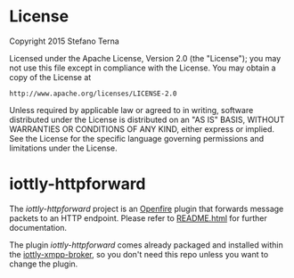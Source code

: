 # License

Copyright 2015 Stefano Terna

Licensed under the Apache License, Version 2.0 (the "License");
you may not use this file except in compliance with the License.
You may obtain a copy of the License at

    http://www.apache.org/licenses/LICENSE-2.0

Unless required by applicable law or agreed to in writing, software
distributed under the License is distributed on an "AS IS" BASIS,
WITHOUT WARRANTIES OR CONDITIONS OF ANY KIND, either express or implied.
See the License for the specific language governing permissions and
limitations under the License.

# iottly-httpforward
The *iottly-httpforward* project is an [Openfire](https://github.com/igniterealtime/Openfire) plugin that forwards message packets to an HTTP endpoint.
Please refer to [README.html](https://github.com/iottly/iottly-httpforward/blob/master/readme.html) for further documentation.

The plugin *iottly-httpforward* comes already packaged and installed within the [iottly-xmpp-broker](https://github.com/iottly/iottly-xmpp-broker), so you don't need this repo unless you want to change the plugin.
